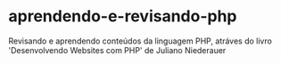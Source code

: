 # aprendendo-e-revisando-php
 Revisando e aprendendo conteúdos da linguagem PHP, atráves do livro 'Desenvolvendo Websites com PHP' de Juliano Niederauer

